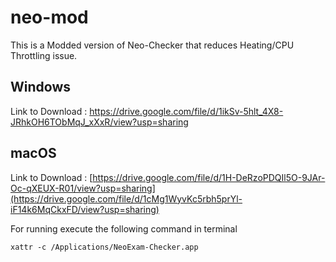 # neo-mod
This is a Modded version of Neo-Checker that reduces Heating/CPU Throttling issue.

## Windows

Link to Download : https://drive.google.com/file/d/1ikSv-5hlt_4X8-JRhkOH6TObMqJ_xXxR/view?usp=sharing

## macOS
Link to Download : [https://drive.google.com/file/d/1H-DeRzoPDQIl5O-9JAr-Oc-qXEUX-R01/view?usp=sharing](https://drive.google.com/file/d/1cMg1WyvKc5rbh5prYl-iF14k6MqCkxFD/view?usp=sharing)

For running execute the following command in terminal

```
xattr -c /Applications/NeoExam-Checker.app
```
